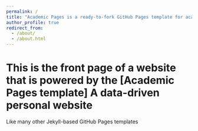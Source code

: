 ```yaml
---
permalink: /
title: "Academic Pages is a ready-to-fork GitHub Pages template for academic personal websites"
author_profile: true
redirect_from: 
  - /about/
  - /about.html
---
```

This is the front page of a website that is powered by the [Academic Pages template]
A data-driven personal website
======
Like many other Jekyll-based GitHub Pages templates
